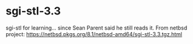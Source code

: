 # sgi-stl-3.3
 sgi-stl for learning... since Sean Parent said he still reads it. From netbsd project: https://netbsd.pkgs.org/8.1/netbsd-amd64/sgi-stl-3.3.tgz.html
